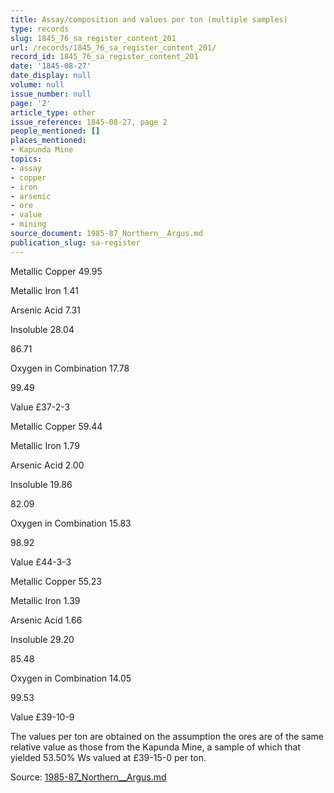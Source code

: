 ```yaml
---
title: Assay/composition and values per ton (multiple samples)
type: records
slug: 1845_76_sa_register_content_201
url: /records/1845_76_sa_register_content_201/
record_id: 1845_76_sa_register_content_201
date: '1845-08-27'
date_display: null
volume: null
issue_number: null
page: '2'
article_type: other
issue_reference: 1845-08-27, page 2
people_mentioned: []
places_mentioned:
- Kapunda Mine
topics:
- assay
- copper
- iron
- arsenic
- ore
- value
- mining
source_document: 1985-87_Northern__Argus.md
publication_slug: sa-register
---
```


Metallic Copper	49.95

Metallic Iron	1.41

Arsenic Acid	7.31

Insoluble	28.04

86.71

Oxygen in Combination	17.78

99.49

Value £37-2-3

Metallic Copper	59.44

Metallic Iron	1.79

Arsenic Acid	2.00

Insoluble	19.86

82.09

Oxygen in Combination	15.83

98.92

Value £44-3-3

Metallic Copper	55.23

Metallic Iron	1.39

Arsenic Acid	1.66

Insoluble	29.20

85.48

Oxygen in Combination	14.05

99.53

Value £39-10-9

The values per ton are obtained on the assumption the ores are of the same relative value as those from the Kapunda Mine, a sample of which that yielded 53.50% Ws valued at £39-15-0 per ton.

Source: [1985-87_Northern__Argus.md](/downloads/markdown/1985-87_Northern__Argus.md)
